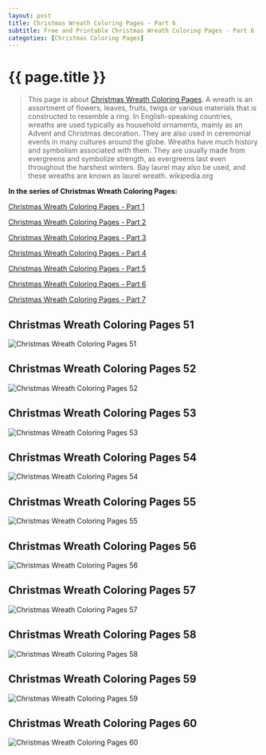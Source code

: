 ```yaml
---
layout: post
title: Christmas Wreath Coloring Pages - Part 6
subtitle: Free and Printable Christmas Wreath Coloring Pages - Part 6
categoties: [Christmas Coloring Pages]
---
```

{{ page.title }}
================
> This page is about [Christmas Wreath Coloring Pages](https://hoanghabelle.github.io/). A wreath is an assortment of flowers, leaves, fruits, twigs or various materials that is constructed to resemble a ring. In English-speaking countries, wreaths are used typically as household ornaments, mainly as an Advent and Christmas decoration. They are also used in ceremonial events in many cultures around the globe. Wreaths have much history and symbolism associated with them. They are usually made from evergreens and symbolize strength, as evergreens last even throughout the harshest winters. Bay laurel may also be used, and these wreaths are known as laurel wreath. wikipedia.org

**In the series of Christmas Wreath Coloring Pages:**

[Christmas Wreath Coloring Pages - Part 1](https://hoanghabelle.github.io/2017/11/04/Christmas-Wreath-Coloring-Pages-part-1.html)

[Christmas Wreath Coloring Pages - Part 2](https://hoanghabelle.github.io/2017/11/04/Christmas-Wreath-Coloring-Pages-part-2.html)

[Christmas Wreath Coloring Pages - Part 3](https://hoanghabelle.github.io/2017/11/04/Christmas-Wreath-Coloring-Pages-part-3.html)

[Christmas Wreath Coloring Pages - Part 4](https://hoanghabelle.github.io/2017/11/04/Christmas-Wreath-Coloring-Pages-part-4.html)

[Christmas Wreath Coloring Pages - Part 5](https://hoanghabelle.github.io/2017/11/04/Christmas-Wreath-Coloring-Pages-part-5.html)

[Christmas Wreath Coloring Pages - Part 6](https://hoanghabelle.github.io/2017/11/04/Christmas-Wreath-Coloring-Pages-part-6.html)

[Christmas Wreath Coloring Pages - Part 7](https://hoanghabelle.github.io/2017/11/04/Christmas-Wreath-Coloring-Pages-part-7.html)


## Christmas Wreath Coloring Pages 51
![Christmas Wreath Coloring Pages 51](https://hoanghabelle.github.io/img/Christmas-Wreath-Coloring-Pages%20(51).jpg "Christmas Wreath Coloring Pages 51")

## Christmas Wreath Coloring Pages 52
![Christmas Wreath Coloring Pages 52](https://hoanghabelle.github.io/img/Christmas-Wreath-Coloring-Pages%20(52).jpg "Christmas Wreath Coloring Pages 52")

## Christmas Wreath Coloring Pages 53
![Christmas Wreath Coloring Pages 53](https://hoanghabelle.github.io/img/Christmas-Wreath-Coloring-Pages%20(53).jpg "Christmas Wreath Coloring Pages 53")

## Christmas Wreath Coloring Pages 54
![Christmas Wreath Coloring Pages 54](https://hoanghabelle.github.io/img/Christmas-Wreath-Coloring-Pages%20(54).jpg "Christmas Wreath Coloring Pages 54")

<script async src="//pagead2.googlesyndication.com/pagead/js/adsbygoogle.js"></script><ins class="adsbygoogle" style="display:block" data-ad-format="fluid" data-ad-layout-key="-8i+1w-dq+e9+ft" data-ad-client="ca-pub-6753140515841889" data-ad-slot="6190446671"></ins> <script> (adsbygoogle = window.adsbygoogle || []).push({}); </script>

## Christmas Wreath Coloring Pages 55
![Christmas Wreath Coloring Pages 55](https://hoanghabelle.github.io/img/Christmas-Wreath-Coloring-Pages%20(55).jpg "Christmas Wreath Coloring Pages 55")

## Christmas Wreath Coloring Pages 56
![Christmas Wreath Coloring Pages 56](https://hoanghabelle.github.io/img/Christmas-Wreath-Coloring-Pages%20(56).jpg "Christmas Wreath Coloring Pages 56")

## Christmas Wreath Coloring Pages 57
![Christmas Wreath Coloring Pages 57](https://hoanghabelle.github.io/img/Christmas-Wreath-Coloring-Pages%20(57).jpg "Christmas Wreath Coloring Pages 57")

## Christmas Wreath Coloring Pages 58
![Christmas Wreath Coloring Pages 58](https://hoanghabelle.github.io/img/Christmas-Wreath-Coloring-Pages%20(58).jpg "Christmas Wreath Coloring Pages 58")

<script async src="//pagead2.googlesyndication.com/pagead/js/adsbygoogle.js"></script><ins class="adsbygoogle" style="display:block" data-ad-format="fluid" data-ad-layout-key="-8i+1w-dq+e9+ft" data-ad-client="ca-pub-6753140515841889" data-ad-slot="6190446671"></ins> <script> (adsbygoogle = window.adsbygoogle || []).push({}); </script>

## Christmas Wreath Coloring Pages 59
![Christmas Wreath Coloring Pages 59](https://hoanghabelle.github.io/img/Christmas-Wreath-Coloring-Pages%20(59).jpg "Christmas Wreath Coloring Pages 59")

## Christmas Wreath Coloring Pages 60
![Christmas Wreath Coloring Pages 60](https://hoanghabelle.github.io/img/Christmas-Wreath-Coloring-Pages%20(60).jpg "Christmas Wreath Coloring Pages 60")

